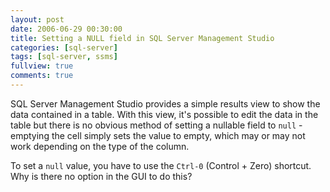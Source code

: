 ```yaml
---
layout: post
date: 2006-06-29 00:30:00
title: Setting a NULL field in SQL Server Management Studio
categories: [sql-server]
tags: [sql-server, ssms]
fullview: true
comments: true
---
```


SQL Server Management Studio provides a simple results view to show the data contained in a table. With this view, it's possible to edit the data in the table but there is no obvious method of setting a nullable field to `null` - emptying the cell simply sets the value to empty, which may or may not work depending on the type of the column.

To set a `null` value, you have to use the `Ctrl-0` (Control + Zero) shortcut. Why is there no option in the GUI to do this?
